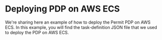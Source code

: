 # Deploying PDP on AWS ECS
We're sharing here an example of how to deploy the Permit PDP on AWS ECS.
In this example, you will find the task-definition JSON file that we used to deploy the PDP on AWS ECS.

